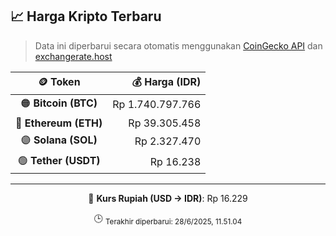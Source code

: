 

<!-- HARGA_KRIPTO -->
## 📈 Harga Kripto Terbaru

> Data ini diperbarui secara otomatis menggunakan [CoinGecko API](https://www.coingecko.com/) dan [exchangerate.host](https://exchangerate.host/)

<div align="center">

| 🪙 Token | 💰 Harga (IDR) |
|:------:|---------------:|
| 🟠 **Bitcoin (BTC)**   | Rp 1.740.797.766 |
| 🔵 **Ethereum (ETH)**  | Rp 39.305.458 |
| 🟣 **Solana (SOL)**    | Rp 2.327.470 |
| 🟢 **Tether (USDT)**   | Rp 16.238 |

---

💱 **Kurs Rupiah (USD → IDR)**: Rp 16.229

🕒 <sub>Terakhir diperbarui: 28/6/2025, 11.51.04</sub>

</div>
<!-- /HARGA_KRIPTO -->